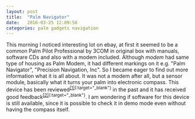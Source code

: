 ```yaml
---
layout: post
title:  "Palm Navigator"
date:   2016-03-25 12:09:56
categories: palm gadgets navigation
---
```


This morning I noticed interesting lot on ebay, at first it seemed to be a common Palm Pilot Professional by 3COM in original box with manuals, software CDs and also with a modem included. Although *modem* had same type of housing as Palm Modem, it had different markings on it e.g. "Palm Navigator", "Precision Navigation, Inc". So I became eager to find out more information what it is all about. It was not a modem after all, but a sensor module, basically what it turns your palm into electronic compass. This device has been reviewed<sup>[[1]](http://the-gadgeteer.com/1998/05/03/palm_navigator_review/){:target="_blank"}</sup> in the past and it has received good feedback<sup>[[2]](http://www.verycomputer.com/21_5d90b8c63ca38561_1.htm){:target="_blank"}</sup>.
I am wondering if software for this device is still available, since it is possible to check it in demo mode even without having the compass itself.

